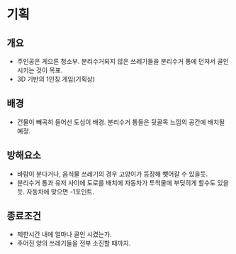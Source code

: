 
# 기획

## 개요

- 주인공은 게으른 청소부. 분리수거되지 않은 쓰레기들을 분리수거 통에 던져서 골인 시키는 것이 목표. 
- 3D 기반의 1인칭 게임(기획상)

## 배경

- 건물이 빼곡히 들어선 도심이 배경. 분리수거 통들은 뒷골목 느낌의 공간에 배치될 예정.

## 방해요소

- 바람이 분다거나, 음식물 쓰레기의 경우 고양이가 등장해 뺏어갈 수 있을듯.
- 분리수거 통과 유저 사이에 도로를 배치에 자동차가 투척물에 부딪히게 할수도 있을듯. 자동차에 맞으면 -1포인트.

## 종료조건 

- 제한시간 내에 얼마나 골인 시켰는가.
- 주어진 양의 쓰레기들을 전부 소진할 때까지.